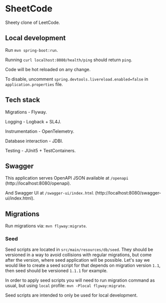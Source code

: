 # SheetCode

Sheety clone of LeetCode.

## Local development

Run `mvn spring-boot:run`.

Running `curl localhost:8080/health/ping` should return `ping`.

Code will be hot reloaded on any change.

To disable, uncomment `spring.devtools.livereload.enabled=false`
in `application.properties` file.

## Tech stack

Migrations - Flyway.

Logging - Logback + SL4J.

Instrumentation - OpenTelemetry.

Database interaction - JDBI.

Testing - JUnit5 + TestContainers.

## Swagger

This application serves OpenAPI JSON available at `/openapi` (http://localhost:8080/openapi).

And Swagger UI at `/swagger-ui/index.html` (http://localhost:8080/swagger-ui/index.html).

## Migrations

Run migrations via: `mvn flyway:migrate`.

### Seed

Seed scripts are located in `src/main/resources/db/seed`.
They should be versioned in a way to avoid collisions with
regular migrations, but come after the version, where seed
application will be possible. Let's say we would like to
create a seed script for that depends on migration version `1.1`,
then seed should be versioned `1.1.1` for example.

In order to apply seed scripts you will need to run migration
command as usual, but using `local` profile: `mvn -Plocal flyway:migrate`.

Seed scripts are intended to only be used for local development.

<!-- ## Kubernetes -->

<!-- Install `minikube` - https://minikube.sigs.k8s.io/docs/start. -->

<!-- Install `kubectl` - https://kubernetes.io/docs/tasks/tools/install-kubectl-linux. -->

<!-- Install `k9s` (optional) - https://k9scli.io/topics/install. -->

<!-- ## Elastic -->

<!-- For Observability, Elastic stack is used. Hosted in Kubernetes. -->
